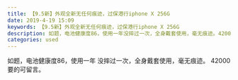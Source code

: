 ```yaml
---
title: 【9.5新】外观全新无任何痕迹，过保港行iphone X 256G
date: 2019-4-19 15:09
keywords: 【9.5新】外观全新无任何痕迹，过保港行iphone X 256G
description: 如题，电池健康度86，使用一年没摔过一次，全身戴套使用，毫无痕迹。42000要的可留言。
categories: used
---
```

<td class="t_f" id="postmessage_3550325">

如题，电池健康度86，使用一年 没摔过一次，全身戴套使用，毫无痕迹。 42000 要的可留言。 </td>
